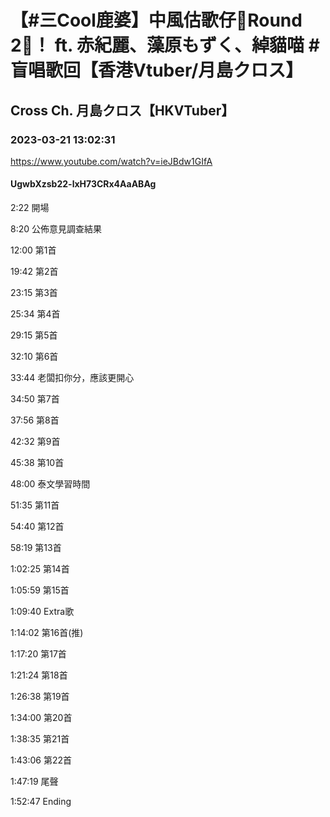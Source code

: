 # 【#三Cool鹿婆】中風估歌仔🥺Round 2🎵！ ft. 赤紀麗、藻原もずく、綽貓喵 #盲唱歌回【香港Vtuber/月島クロス】

## Cross Ch. 月島クロス【HKVTuber】

### 2023-03-21 13:02:31

https://www.youtube.com/watch?v=ieJBdw1GIfA

#### UgwbXzsb22-lxH73CRx4AaABAg

2:22 開場

8:20 公佈意見調查結果

12:00 第1首

19:42 第2首

23:15 第3首

25:34 第4首

29:15 第5首

32:10 第6首

33:44 老闆扣你分，應該更開心

34:50 第7首

37:56 第8首

42:32 第9首

45:38 第10首

48:00 泰文學習時間

51:35 第11首

54:40 第12首

58:19 第13首

1:02:25 第14首

1:05:59 第15首

1:09:40 Extra歌

1:14:02 第16首(推)

1:17:20 第17首

1:21:24 第18首

1:26:38 第19首

1:34:00 第20首

1:38:35 第21首

1:43:06 第22首

1:47:19 尾聲

1:52:47 Ending

